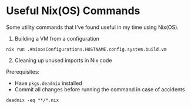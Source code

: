 # Useful Nix(OS) Commands
Some utility commands that I've found useful in my time using Nix(OS).

1. Building a VM from a configuration

`nix run .#nixosConfigurations.HOSTNAME.config.system.build.vm`

2. Cleaning up unused imports in Nix code

Prerequisites:
- Have `pkgs.deadnix` installed 
- Commit all changes before running the command in case of accidents

`deadnix -eq **/*.nix`